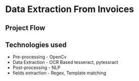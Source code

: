 # Data Extraction From Invoices

## Project Flow


## Technologies used
* Pre-processing    - OpenCv
* Data Extraction   - OCR Based tesseract, pytessract
* Post-processing   - NLP
* fields extraction - Regex, Template matching

